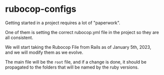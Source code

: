 # rubocop-configs

Getting started in a project requires a lot of "paperwork".

One of them is setting the correct rubocop.yml file in the project so they are all consistent.

We will start taking the Rubocop File from Rails as of January 5th, 2023, and we will modify them as we evolve.

The main file will be the `root` file, and if a change is done, it should be propagated to the folders that will be named by the ruby versions.


